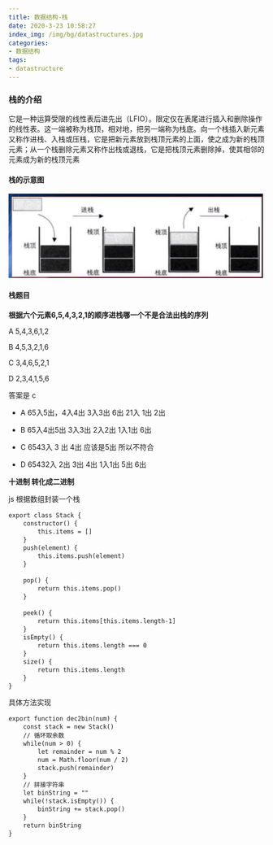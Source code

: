 ```yaml
---
title: 数据结构-栈
date: 2020-3-23 10:58:27
index_img: /img/bg/datastructures.jpg
categories:
- 数据结构
tags:
- datastructure
---
```


### 栈的介绍

它是一种运算受限的线性表后进先出（LFIO）。限定仅在表尾进行插入和删除操作的线性表。这一端被称为栈顶，相对地，把另一端称为栈底。向一个栈插入新元素又称作进栈、入栈或压栈，它是把新元素放到栈顶元素的上面，使之成为新的栈顶元素；从一个栈删除元素又称作出栈或退栈，它是把栈顶元素删除掉，使其相邻的元素成为新的栈顶元素

#### 栈的示意图

![](/img/dataStructures/stack.png)

#### 栈题目

**根据六个元素6,5,4,3,2,1的顺序进栈哪一个不是合法出栈的序列**

A 5,4,3,6,1,2   

B 4,5,3,2,1,6  

C 3,4,6,5,2,1  

D 2,3,4,1,5,6

答案是 c

- A 65入5出，4入4出 3入3出 6出 21入 1出 2出

- B 65入4出5出 3入3出 2入2出 1入1出 6出

- C 6543入 3 出 4出 应该是5出 所以不符合

- D 65432入 2出 3出 4出 1入1出 5出 6出


**十进制 转化成二进制**

js 根据数组封装一个栈

```
export class Stack {
    constructor() {
        this.items = []
    }
    push(element) {
        this.items.push(element)
    }
    
    pop() {
        return this.items.pop()
    }

    peek() {
        return this.items[this.items.length-1]
    }
    isEmpty() {
        return this.items.length === 0
    }
    size() {
        return this.items.length
    }
}
```

具体方法实现
```
export function dec2bin(num) {
    const stack = new Stack()
    // 循环取余数
    while(num > 0) {
        let remainder = num % 2
        num = Math.floor(num / 2)
        stack.push(remainder)
    }
    // 拼接字符串
    let binString = ""
    while(!stack.isEmpty()) {
        binString += stack.pop()
    }
    return binString
}

```

